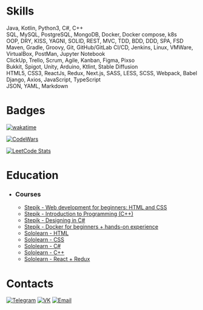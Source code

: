 # Skills
Java, Kotlin, Python3, C#, C++\
SQL, MySQL, PostgreSQL, MongoDB, Docker, Docker compose, k8s\
OOP, DRY, KISS, YAGNI, SOLID, REST, MVC, TDD, BDD, DDD, SPA, FSD\
Maven, Gradle, Groovy, Git, GitHub/GitLab CI/CD, Jenkins, Linux, VMWare, VirtualBox, PostMan, Jupyter Notebook\
ClickUp, Trello, Scrum, Agile, Kanban, Figma, Pixso\
Bukkit, Spigot, Unity, Arduino, Ktlint, Stable Diffusion\
HTML5, CSS3, ReactJs, Redux, Next.js, SASS, LESS, SCSS, Webpack, Babel\
Django, Axios, JavaScript, TypeScript\
JSON, YAML, Markdown

# Badges
[![wakatime](https://wakatime.com/badge/user/342c306f-2d85-43f6-a539-bb73a7c09656.svg?style=for-the-badge)](https://wakatime.com/@342c306f-2d85-43f6-a539-bb73a7c09656)

[![CodeWars](https://www.codewars.com/users/Roman-Andr/badges/large)](https://www.codewars.com/users/Roman-Andr)

[![LeetCode Stats](https://leetcode.card.workers.dev/RomanAndr?theme=dark&font=source_code_pro&extension=null)](https://leetcode.com/RomanAndr/)

# Education
- ### Courses
  - [Stepik - Web  development for beginners: HTML and CSS](https://stepik.org/cert/1984350?lang=en)
  - [Stepik - Introduction to Programming (C++)](https://stepik.org/cert/1584427?lang=en)
  - [Stepik - Designing in C#](https://stepik.org/cert/1251404?lang=en)
  - [Stepik - Docker for beginners + hands-on experience](https://stepik.org/cert/2359740?lang=en)
  - [Sololearn - HTML](https://sololearn.com/certificates/CT-UPRSYSWE)
  - [Sololearn - CSS](https://sololearn.com/certificates/CT-8A29LKPD)
  - [Sololearn - C#](https://sololearn.com/certificates/CT-2JYMW6VT)
  - [Sololearn - C++](https://sololearn.com/certificates/CT-N3A0CJCB)
  - [Sololearn - React + Redux](https://sololearn.com/certificates/CT-YQG4QXJA)

# Contacts
[![Telegram](https://img.shields.io/badge/Telegram-2CA5E0?style=for-the-badge&logo=telegram&logoColor=white)](https://t.me/RomanAndr)
[![VK](https://img.shields.io/badge/вконтакте-%232E87FB.svg?&style=for-the-badge&logo=vk&logoColor=white)](https://vk.com/andrroman)
[![Email](https://img.shields.io/badge/Gmail-D14836?style=for-the-badge&logo=gmail&logoColor=white)](mailto:andrroman07@gmail.com)
